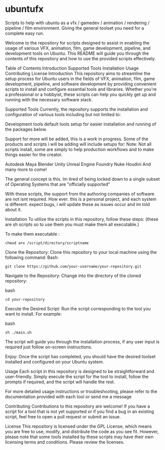# ubuntufx
Scripts to help with ubuntu as a vfx / gamedev / animation / rendering / pipeline / film environment. Giving the general toolset you need for a complete easy run.

Welcome to the repository for scripts designed to assist in enabling the usage of various VFX, animation, film, game development, pipeline, and development tools on Ubuntu. This README will guide you through the contents of this repository and how to use the provided scripts effectively.

Table of Contents
Introduction
Supported Tools
Installation
Usage
Contributing
License
Introduction
This repository aims to streamline the setup process for Ubuntu users in the fields of VFX, animation, film, game development, pipeline, and software development by providing convenient scripts to install and configure essential tools and libraries. Whether you're a professional or a hobbyist, these scripts can help you quickly get up and running with the necessary software stack.

Supported Tools
Currently, the repository supports the installation and configuration of various tools including but not limited to:

Development tools
default tools setup for easier installation and running of the packages below.

Support for more will be added, this is a work in progress. Some of the products and scripts i will be adding will include setups for:
Note: Not all scripts install, some are simply to help production workflows and to make things easier for the creator.

Autodesk Maya
Blender
Unity
Unreal Engine
Foundry Nuke
Houdini
And many more to come!

The general concept is this. Im tired of being locked down to a single subset of Operating Systems that are "officially supported" 

With these scripts, the support from the authoring companies of software are not isnt required. How ever. this is a personal project, and each system is different. expect bugs, i will update these as issues occur and im told about it. 

Installation
To utilize the scripts in this repository, follow these steps: (these are sh scripts so to use them you must make them all executable.)

To make them executable : 
```
chmod a+x /script/directory/scriptname
```

Clone the Repository: Clone this repository to your local machine using the following command:
Bash:
```
git clone https://github.com/your-username/your-repository.git
```
Navigate to the Repository: Change into the directory of the cloned repository:

bash
```
cd your-repository
```
Execute the Desired Script: Run the script corresponding to the tool you want to install. For example:

bash
```
sh ./main.sh
```

The script will guide you through the installation process, if any user input is required just follow on-screen instructions.

Enjoy: Once the script has completed, you should have the desired toolset installed and configured on your Ubuntu system.

Usage
Each script in this repository is designed to be straightforward and user-friendly. Simply execute the script for the tool to install, follow the prompts if required, and the script will handle the rest.

For more detailed usage instructions or troubleshooting, please refer to the documentation provided with each tool or send me a message

Contributing
Contributions to this repository are welcome! If you have a script for a tool that is not yet supported or if you find a bug in an existing script, feel free to open a pull request or submit an issue.

License
This repository is licensed under the GPL License, which means you are free to use, modify, and distribute the code as you see fit. However, please note that some tools installed by these scripts may have their own licensing terms and conditions. Please review the licenses.
